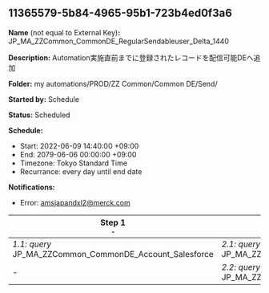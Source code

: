 ## 11365579-5b84-4965-95b1-723b4ed0f3a6

**Name** (not equal to External Key)**:** JP_MA_ZZCommon_CommonDE_RegularSendableuser_Delta_1440

**Description:** Automation実施直前までに登録されたレコードを配信可能DEへ追加

**Folder:** my automations/PROD/ZZ Common/Common DE/Send/

**Started by:** Schedule

**Status:** Scheduled

**Schedule:**

* Start: 2022-06-09 14:40:00 +09:00
* End: 2079-06-06 00:00:00 +09:00
* Timezone: Tokyo Standard Time
* Recurrance: every day until end date

**Notifications:**

* Error: amsjapandxl2@merck.com

| Step 1<br>_<small>-</small>_ | Step 2<br>_<small>-</small>_ |
| --- | --- |
| _1.1: query_<br>JP_MA_ZZCommon_CommonDE_Account_Salesforce | _2.1: query_<br>JP_MA_ZZCommon_CommonDE_RegularSendableuser_msd_product_Delta |
| - | _2.2: query_<br>JP_MA_ZZCommon_CommonDE_RegularSendableuser_AE_Delta |
